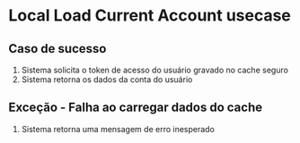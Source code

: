 # Local Load Current Account usecase

## Caso de sucesso
1. Sistema solicita o token de acesso do usuário gravado no cache seguro
2. Sistema retorna os dados da conta do usuário

## Exceção - Falha ao carregar dados do cache
1. Sistema retorna uma mensagem de erro inesperado
